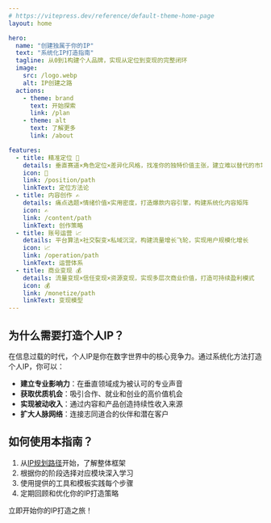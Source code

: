 ```yaml
---
# https://vitepress.dev/reference/default-theme-home-page
layout: home

hero:
  name: "创建独属于你的IP"
  text: "系统化IP打造指南"
  tagline: 从0到1构建个人品牌，实现从定位到变现的完整闭环
  image:
    src: /logo.webp
    alt: IP创建之路  
  actions:
    - theme: brand
      text: 开始探索
      link: /plan
    - theme: alt
      text: 了解更多
      link: /about

features:
  - title: 精准定位 🎯
    details: 垂直赛道×角色定位×差异化风格，找准你的独特价值主张，建立难以替代的市场位置
    icon: 🎯
    link: /position/path
    linkText: 定位方法论
  - title: 内容创作 ✍️
    details: 痛点选题×情绪价值×实用密度，打造爆款内容引擎，构建系统化内容矩阵
    icon: ✍️
    link: /content/path
    linkText: 创作策略      
  - title: 账号运营 📈
    details: 平台算法×社交裂变×私域沉淀，构建流量增长飞轮，实现用户规模化增长
    icon: 📈
    link: /operation/path
    linkText: 运营体系      
  - title: 商业变现 💰
    details: 流量变现×信任变现×资源变现，实现多层次商业价值，打造可持续盈利模式
    icon: 💰
    link: /monetize/path
    linkText: 变现模型   
---
```


## 为什么需要打造个人IP？

在信息过载的时代，个人IP是你在数字世界中的核心竞争力。通过系统化方法打造个人IP，你可以：

- **建立专业影响力**：在垂直领域成为被认可的专业声音
- **获取优质机会**：吸引合作、就业和创业的高价值机会
- **实现被动收入**：通过内容和产品创造持续性收入来源
- **扩大人脉网络**：连接志同道合的伙伴和潜在客户

## 如何使用本指南？

1. 从[IP规划路径](/plan)开始，了解整体框架
2. 根据你的阶段选择对应模块深入学习
3. 使用提供的工具和模板实践每个步骤
4. 定期回顾和优化你的IP打造策略

立即开始你的IP打造之旅！

